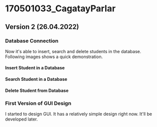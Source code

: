 # 170501033_CagatayParlar

## Version 2 (26.04.2022)

### Database Connection

Now it's able to insert, search and delete students in the database. Following images shows a quick demonstration.

#### Insert Student in a Database

#### Search Student in a Database

#### Delete Student from Database

### First Version of GUI Design

I started to design GUI. It has a relatively simple design right now. It'll be developed later.
